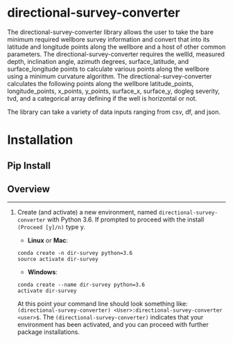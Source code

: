 # directional-survey-converter

The directional-survey-converter library allows the user to take the bare minimum required wellbore survey information and convert that into its latitude and longitude points along the wellbore and a host of other common parameters.
The directional-survey-converter requires the wellId, measured depth, inclination angle, azimuth degrees, surface_latitude, and surface_longitude points to calculate various points along the wellbore using a minimum curvature algorithm.
The directional-survey-converter calculates the following points along the wellbore latitude_points, longitude_points, x_points, y_points, surface_x, surface_y, dogleg severity, tvd, and a categorical array defining if the well is horizontal or not.


The library can take a variety of data inputs ranging from csv, df, and json.



# Installation

## Pip Install



## Overview


---


1. Create (and activate) a new environment, named `directional-survey-converter` with Python 3.6. If prompted to proceed with the install `(Proceed [y]/n)` type y.

	- __Linux__ or __Mac__: 
	```
	conda create -n dir-survey python=3.6
	source activate dir-survey
	```
	- __Windows__: 
	```
	conda create --name dir-survey python=3.6
	activate dir-survey
	```
	
	At this point your command line should look something like: `(directional-survey-converter) <User>:directional-survey-converter <user>$`. The `(directional-survey-converter)` indicates that your environment has been activated, and you can proceed with further package installations.